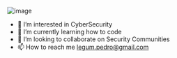 ![image](https://user-images.githubusercontent.com/29742243/167210860-c6805455-6604-423e-a202-316c433f812f.png)

- 👀 I’m interested in CyberSecurity
- 🌱 I’m currently learning how to code
- 💞️ I’m looking to collaborate on Security Communities
- 📫 How to reach me legum.pedro@gmail.com
